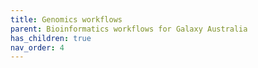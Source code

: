 ```yaml
---
title: Genomics workflows
parent: Bioinformatics workflows for Galaxy Australia
has_children: true
nav_order: 4
---
```

